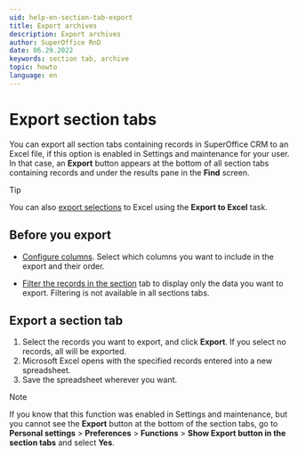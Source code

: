 ```yaml
---
uid: help-en-section-tab-export
title: Export archives
description: Export archives
author: SuperOffice RnD
date: 06.29.2022
keywords: section tab, archive
topic: howto
language: en
---
```


# Export section tabs

You can export all section tabs containing records in SuperOffice CRM to an Excel file, if this option is enabled in Settings and maintenance for your user. In that case, an **Export** button appears at the bottom of all section tabs containing records and under the results pane in the **Find** screen.

> [!TIP]
> You can also [export selections][3] to Excel using the **Export to Excel** task.

## Before you export

* [Configure columns][1]. Select which columns you want to include in the export and their order.

* [Filter the records in the section][2] tab to display only the data you want to export. Filtering is not available in all sections tabs.

## Export a section tab

1. Select the records you want to export, and click <i class="ph ph-archive" aria-hidden="true"></i> **Export**. If you select no records, all will be exported.
2. Microsoft Excel opens with the specified records entered into a new spreadsheet.
3. Save the spreadsheet wherever you want.

> [!NOTE]
> If you know that this function was enabled in Settings and maintenance, but you cannot see the **Export** button at the bottom of the section tabs, go to <i class="ph ph-user-circle" aria-hidden="true"></i> **Personal settings** > **Preferences** > **Functions** > **Show Export button in the section tabs** and select **Yes**.

<!-- Referenced links -->
[1]: configure-columns.md
[2]: filter.md
[3]: ../../search-options/selection/learn/howto/index.md
